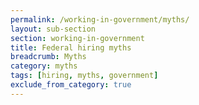```yaml
---
permalink: /working-in-government/myths/
layout: sub-section
section: working-in-government
title: Federal hiring myths
breadcrumb: Myths
category: myths
tags: [hiring, myths, government]
exclude_from_category: true
---
```


